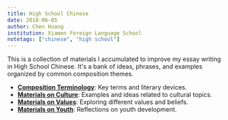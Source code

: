 ```yaml
---
title: High School Chinese
date: 2018-06-05
author: Chen Huang
institution: Xiamen Foreign Language School
notetags: ["chinese", "high school"]
---
```


This is a collection of materials I accumulated to improve my essay writing in High School Chinese. It's a bank of ideas, phrases, and examples organized by common composition themes.

- [**Composition Terminology**](/notes/high-school-chinese/pdf/terminology.pdf): Key terms and literary devices.
- [**Materials on Culture**](/notes/high-school-chinese/pdf/culture.pdf): Examples and ideas related to cultural topics.
- [**Materials on Values**](/notes/high-school-chinese/pdf/values.pdf): Exploring different values and beliefs.
- [**Materials on Youth**](/notes/high-school-chinese/pdf/youth.pdf): Reflections on youth development.
